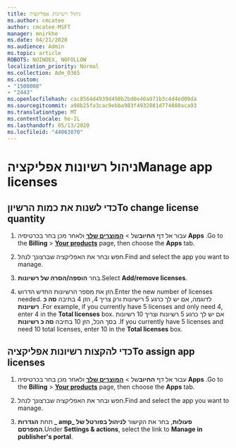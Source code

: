 ```yaml
---
title: ניהול רשיונות אפליקציה
ms.author: cmcatee
author: cmcatee-MSFT
manager: mnirkhe
ms.date: 04/21/2020
ms.audience: Admin
ms.topic: article
ROBOTS: NOINDEX, NOFOLLOW
localization_priority: Normal
ms.collection: Adm_O365
ms.custom:
- "1500008"
- "2443"
ms.openlocfilehash: cac8564d4939d498b2bd0e40a971b3c4d4ed09da
ms.sourcegitcommit: a98b25fa3cac9ebba983f4932881d774880aca93
ms.translationtype: MT
ms.contentlocale: he-IL
ms.lasthandoff: 05/13/2020
ms.locfileid: "44063870"
---
```

# <a name="manage-app-licenses"></a><span data-ttu-id="ee02a-102">ניהול רשיונות אפליקציה</span><span class="sxs-lookup"><span data-stu-id="ee02a-102">Manage app licenses</span></span>

## <a name="to-change-license-quantity"></a><span data-ttu-id="ee02a-103">כדי לשנות את כמות הרשיון</span><span class="sxs-lookup"><span data-stu-id="ee02a-103">To change license quantity</span></span>

1. <span data-ttu-id="ee02a-104">עבור אל דף **החיוב**של  >  **[המוצרים שלך](https://go.microsoft.com/fwlink/p/?linkid=842054)** ולאחר מכן בחר בכרטיסיה **Apps** .</span><span class="sxs-lookup"><span data-stu-id="ee02a-104">Go to the **Billing** > **[Your products](https://go.microsoft.com/fwlink/p/?linkid=842054)** page, then choose the **Apps** tab.</span></span>

2. <span data-ttu-id="ee02a-105">חפש ובחר את האפליקציה שברצונך לנהל.</span><span class="sxs-lookup"><span data-stu-id="ee02a-105">Find and select the app you want to manage.</span></span>  

3. <span data-ttu-id="ee02a-106">בחר **הוספה/הסרה של רשיונות**.</span><span class="sxs-lookup"><span data-stu-id="ee02a-106">Select **Add/remove licenses**.</span></span>

4. <span data-ttu-id="ee02a-107">הזן את מספר הרשיונות החדש הדרוש.</span><span class="sxs-lookup"><span data-stu-id="ee02a-107">Enter the new number of licenses needed.</span></span> <span data-ttu-id="ee02a-108">לדוגמה, אם יש לך כרגע 5 רישיונות ורק צריך 4, הזן 4 בתיבה **סה כ רשיונות** .</span><span class="sxs-lookup"><span data-stu-id="ee02a-108">For example, if you currently have 5 licenses and only need 4, enter 4 in the **Total licenses** box.</span></span> <span data-ttu-id="ee02a-109">אם יש לך כרגע 5 רשיונות וצריך 10 רשיונות בסך הכל, הזן 10 בתיבה **סה כ רשיונות** .</span><span class="sxs-lookup"><span data-stu-id="ee02a-109">If you currently have 5 licenses and need 10 total licenses, enter 10 in the **Total licenses** box.</span></span>

## <a name="to-assign-app-licenses"></a><span data-ttu-id="ee02a-110">כדי להקצות רשיונות אפליקציה</span><span class="sxs-lookup"><span data-stu-id="ee02a-110">To assign app licenses</span></span>

1. <span data-ttu-id="ee02a-111">עבור אל דף **החיוב**של  >  **[המוצרים שלך](https://go.microsoft.com/fwlink/p/?linkid=842054)** ולאחר מכן בחר בכרטיסיה **Apps** .</span><span class="sxs-lookup"><span data-stu-id="ee02a-111">Go to the **Billing** > **[Your products](https://go.microsoft.com/fwlink/p/?linkid=842054)** page, then choose the **Apps** tab.</span></span>

2. <span data-ttu-id="ee02a-112">חפש ובחר את האפליקציה שברצונך לנהל.</span><span class="sxs-lookup"><span data-stu-id="ee02a-112">Find and select the app you want to manage.</span></span>  

3. <span data-ttu-id="ee02a-113">תחת **הגדרות _ amp_ פעולות**, בחר את הקישור **לניהול בפורטל של המפרסם**.</span><span class="sxs-lookup"><span data-stu-id="ee02a-113">Under **Settings & actions**, select the link to **Manage in publisher's portal**.</span></span>